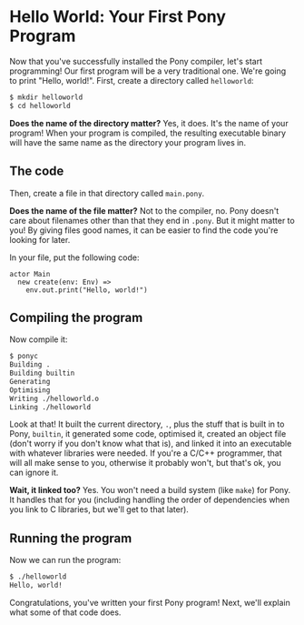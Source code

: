 # Hello World: Your First Pony Program

Now that you've successfully installed the Pony compiler, let's start
programming! Our first program will be a very traditional one. We're going to
print "Hello, world!". First, create a directory called `helloworld`:

```bash
$ mkdir helloworld
$ cd helloworld
```

__Does the name of the directory matter?__ Yes, it does. It's the name of your 
program! When your program is compiled, the resulting executable binary will 
have the same name as the directory your program lives in.

## The code

Then, create a file in that directory called `main.pony`. 

__Does the name of the file matter?__ Not to the compiler, no. Pony doesn't 
care about filenames other than that they end in `.pony`. But it might matter 
to you! By giving files good names, it can be easier to find the code you're 
looking for later.

In your file, put the following code:

```pony
actor Main
  new create(env: Env) =>
    env.out.print("Hello, world!")
```

## Compiling the program

Now compile it:

```bash
$ ponyc
Building .
Building builtin
Generating
Optimising
Writing ./helloworld.o
Linking ./helloworld
```

Look at that! It built the current directory, `.`, plus the stuff that is built 
in to Pony, `builtin`, it generated some code, optimised it, created an object 
file (don't worry if you don't know what that is), and linked it into an 
executable with whatever libraries were needed. If you're a C/C++ programmer, 
that will all make sense to you, otherwise it probably won't, but that's ok, 
you can ignore it.

__Wait, it linked too?__ Yes. You won't need a build system (like `make`) for 
Pony. It handles that for you (including handling the order of dependencies 
when you link to C libraries, but we'll get to that later).

## Running the program

Now we can run the program:

```bash
$ ./helloworld
Hello, world!
```

Congratulations, you've written your first Pony program! Next, we'll explain 
what some of that code does.
